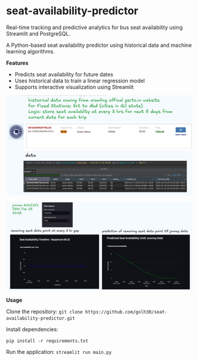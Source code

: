 # seat-availability-predictor

Real-time tracking and predictive analytics for bus seat availability using Streamlit and PostgreSQL.

  

A Python-based seat availability predictor using historical data and machine learning algorithms.

  

**Features**

  

 - Predicts seat availability for future dates
 - Uses historical data to train a linear regression model
 - Supports interactive visualization using Streamlit

  

![Data](images/seat_data.png)

![Predction](images/seat_prediction.png)

  

**Usage**

  

Clone the repository: `git clone https://github.com/golh30/seat-availability-predictor.git`

Install dependencies: 

    pip install -r requirements.txt

Run the application: `streamlit run main.py`
